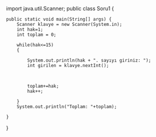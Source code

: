 import java.util.Scanner;
public class Soru1 {

	public static void main(String[] args) {
		Scanner klavye = new Scanner(System.in);
		int hak=1;
		int toplam = 0;
		
		while(hak<=15)
		{		
			
			System.out.println(hak + ". sayıyı giriniz: ");
			int girilen = klavye.nextInt();
			
			
			
			toplam+=hak;
			hak++;
			
		}
		System.out.println("Toplam: "+toplam);

	}

}
